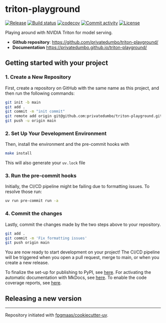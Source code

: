 # triton-playground

[![Release](https://img.shields.io/github/v/release/privatedumbo/triton-playground)](https://img.shields.io/github/v/release/privatedumbo/triton-playground)
[![Build status](https://img.shields.io/github/actions/workflow/status/privatedumbo/triton-playground/main.yml?branch=main)](https://github.com/privatedumbo/triton-playground/actions/workflows/main.yml?query=branch%3Amain)
[![codecov](https://codecov.io/gh/privatedumbo/triton-playground/branch/main/graph/badge.svg)](https://codecov.io/gh/privatedumbo/triton-playground)
[![Commit activity](https://img.shields.io/github/commit-activity/m/privatedumbo/triton-playground)](https://img.shields.io/github/commit-activity/m/privatedumbo/triton-playground)
[![License](https://img.shields.io/github/license/privatedumbo/triton-playground)](https://img.shields.io/github/license/privatedumbo/triton-playground)

Playing around with NVIDIA Triton for model serving.

- **Github repository**: <https://github.com/privatedumbo/triton-playground/>
- **Documentation** <https://privatedumbo.github.io/triton-playground/>

## Getting started with your project

### 1. Create a New Repository

First, create a repository on GitHub with the same name as this project, and then run the following commands:

```bash
git init -b main
git add .
git commit -m "init commit"
git remote add origin git@github.com:privatedumbo/triton-playground.git
git push -u origin main
```

### 2. Set Up Your Development Environment

Then, install the environment and the pre-commit hooks with

```bash
make install
```

This will also generate your `uv.lock` file

### 3. Run the pre-commit hooks

Initially, the CI/CD pipeline might be failing due to formatting issues. To resolve those run:

```bash
uv run pre-commit run -a
```

### 4. Commit the changes

Lastly, commit the changes made by the two steps above to your repository.

```bash
git add .
git commit -m 'Fix formatting issues'
git push origin main
```

You are now ready to start development on your project!
The CI/CD pipeline will be triggered when you open a pull request, merge to main, or when you create a new release.

To finalize the set-up for publishing to PyPI, see [here](https://fpgmaas.github.io/cookiecutter-uv/features/publishing/#set-up-for-pypi).
For activating the automatic documentation with MkDocs, see [here](https://fpgmaas.github.io/cookiecutter-uv/features/mkdocs/#enabling-the-documentation-on-github).
To enable the code coverage reports, see [here](https://fpgmaas.github.io/cookiecutter-uv/features/codecov/).

## Releasing a new version



---

Repository initiated with [fpgmaas/cookiecutter-uv](https://github.com/fpgmaas/cookiecutter-uv).
